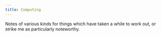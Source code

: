```yaml
---
title: Computing
---
```

Notes of various kinds for things which have taken a while to work
out, or strike me as particularly noteworthy.
